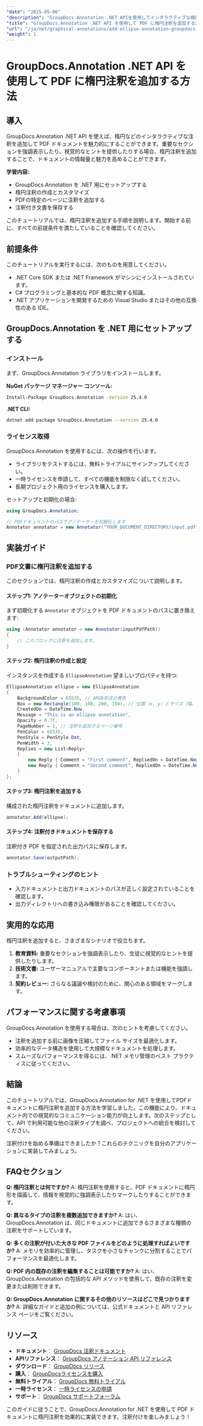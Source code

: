 ```yaml
---
"date": "2025-05-06"
"description": "GroupDocs.Annotation .NET APIを使用してインタラクティブな楕円注釈を追加し、PDFドキュメントを強化する方法を学びましょう。このガイドでは、開発者向けにステップバイステップの手順を説明します。"
"title": "GroupDocs.Annotation .NET API を使用して PDF に楕円注釈を追加する方法"
"url": "/ja/net/graphical-annotations/add-ellipse-annotation-groupdocs-annotation-dotnet/"
"weight": 1
---
```


# GroupDocs.Annotation .NET API を使用して PDF に楕円注釈を追加する方法

## 導入

GroupDocs.Annotation .NET API を使えば、楕円などのインタラクティブな注釈を追加して PDF ドキュメントを魅力的にすることができます。重要なセクションを強調表示したり、視覚的なヒントを提供したりする場合、楕円注釈を追加することで、ドキュメントの情報量と魅力を高めることができます。

**学習内容:**
- GroupDocs.Annotation を .NET 用にセットアップする
- 楕円注釈の作成とカスタマイズ
- PDFの特定のページに注釈を追加する
- 注釈付き文書を保存する

このチュートリアルでは、楕円注釈を追加する手順を説明します。開始する前に、すべての前提条件を満たしていることを確認してください。

## 前提条件

このチュートリアルを実行するには、次のものを用意してください。
- .NET Core SDK または .NET Framework がマシンにインストールされています。
- C# プログラミングと基本的な PDF 概念に関する知識。
- .NET アプリケーションを開発するための Visual Studio またはその他の互換性のある IDE。

## GroupDocs.Annotation を .NET 用にセットアップする

### インストール

まず、GroupDocs.Annotation ライブラリをインストールします。

**NuGet パッケージ マネージャー コンソール:**
```bash
Install-Package GroupDocs.Annotation -Version 25.4.0
```

**.NET CLI:**
```bash
dotnet add package GroupDocs.Annotation --version 25.4.0
```

### ライセンス取得

GroupDocs.Annotation を使用するには、次の操作を行います。
- ライブラリをテストするには、無料トライアルにサインアップしてください。
- 一時ライセンスを申請して、すべての機能を制限なく試してください。
- 長期プロジェクト用のライセンスを購入します。

セットアップと初期化の場合:
```csharp
using GroupDocs.Annotation;

// PDFドキュメントのパスでアノテーターを初期化します
Annotator annotator = new Annotator("YOUR_DOCUMENT_DIRECTORY/input.pdf");
```

## 実装ガイド

### PDF文書に楕円注釈を追加する

このセクションでは、楕円注釈の作成とカスタマイズについて説明します。

#### ステップ1: アノテーターオブジェクトの初期化

まず初期化する `Annotator` オブジェクトを PDF ドキュメントのパスに置き換えます:
```csharp
using (Annotator annotator = new Annotator(inputPdfPath))
{
    // このブロックに注釈を追加します。
}
```

#### ステップ2: 楕円注釈の作成と設定

インスタンスを作成する `EllipseAnnotation` 望ましいプロパティを持つ:
```csharp
EllipseAnnotation ellipse = new EllipseAnnotation
{
    BackgroundColor = 65535, // ARGB形式の黄色
    Box = new Rectangle(100, 100, 200, 150), // 位置（x, y）とサイズ（幅、高さ）
    CreatedOn = DateTime.Now,
    Message = "This is an ellipse annotation",
    Opacity = 0.7f,
    PageNumber = 1, // 注釈を追加するページ番号
    PenColor = 65535,
    PenStyle = PenStyle.Dot,
    PenWidth = 3,
    Replies = new List<Reply>
    {
        new Reply { Comment = "First comment", RepliedOn = DateTime.Now },
        new Reply { Comment = "Second comment", RepliedOn = DateTime.Now }
    }
};
```

#### ステップ3: 楕円注釈を追加する

構成された楕円注釈をドキュメントに追加します。
```csharp
annotator.Add(ellipse);
```

#### ステップ4: 注釈付きドキュメントを保存する

注釈付き PDF を指定された出力パスに保存します。
```csharp
annotator.Save(outputPath);
```

### トラブルシューティングのヒント

- 入力ドキュメントと出力ドキュメントのパスが正しく設定されていることを確認します。
- 出力ディレクトリへの書き込み権限があることを確認してください。

## 実用的な応用

楕円注釈を追加すると、さまざまなシナリオで役立ちます。
1. **教育資料:** 重要なセクションを強調表示したり、生徒に視覚的なヒントを提供したりします。
2. **技術文書:** ユーザーマニュアルで主要なコンポーネントまたは機能を強調します。
3. **契約レビュー:** さらなる議論や検討のために、関心のある領域をマークします。

## パフォーマンスに関する考慮事項

GroupDocs.Annotation を使用する場合は、次のヒントを考慮してください。
- 注釈を追加する前に画像を圧縮してファイル サイズを最適化します。
- 効率的なデータ構造を使用して大規模なドキュメントを処理します。
- スムーズなパフォーマンスを得るには、.NET メモリ管理のベスト プラクティスに従ってください。

## 結論

このチュートリアルでは、GroupDocs.Annotation for .NET を使用してPDFドキュメントに楕円注釈を追加する方法を学習しました。この機能により、ドキュメント内での視覚的なコミュニケーション能力が向上します。次のステップとして、API で利用可能な他の注釈タイプを調べ、プロジェクトへの統合を検討してください。

注釈付けを始める準備はできましたか？これらのテクニックを自分のアプリケーションに実装してみましょう。

## FAQセクション

**Q: 楕円注釈とは何ですか?**
A: 楕円注釈を使用すると、PDF ドキュメントに楕円形を描画して、情報を視覚的に強調表示したりマークしたりすることができます。

**Q: 異なるタイプの注釈を複数追加できますか?**
A: はい、GroupDocs.Annotation は、同じドキュメントに追加できるさまざまな種類の注釈をサポートしています。

**Q: 多くの注釈が付いた大きな PDF ファイルをどのように処理すればよいですか?**
A: メモリを効率的に管理し、タスクを小さなチャンクに分割することでパフォーマンスを最適化します。

**Q: PDF 内の既存の注釈を編集することは可能ですか?**
A: はい、GroupDocs.Annotation の包括的な API メソッドを使用して、既存の注釈を変更または削除できます。

**Q: GroupDocs.Annotation に関するその他のリソースはどこで見つかりますか?**
A: 詳細なガイドと追加の例については、公式ドキュメントと API リファレンス ページをご覧ください。

## リソース
- **ドキュメント**： [GroupDocs 注釈ドキュメント](https://docs.groupdocs.com/annotation/net/)
- **APIリファレンス**： [GroupDocs アノテーション API リファレンス](https://reference.groupdocs.com/annotation/net/)
- **ダウンロード**： [GroupDocs リリース](https://releases.groupdocs.com/annotation/net/)
- **購入**： [GroupDocsライセンスを購入](https://purchase.groupdocs.com/buy)
- **無料トライアル**： [GroupDocs 無料トライアル](https://releases.groupdocs.com/annotation/net/)
- **一時ライセンス**： [一時ライセンスの申請](https://purchase.groupdocs.com/temporary-license/)
- **サポート**： [GroupDocs サポートフォーラム](https://forum.groupdocs.com/c/annotation/)

このガイドに従うことで、GroupDocs.Annotation for .NET を使用して PDF ドキュメントに楕円注釈を効果的に実装できます。注釈付けを楽しみましょう！